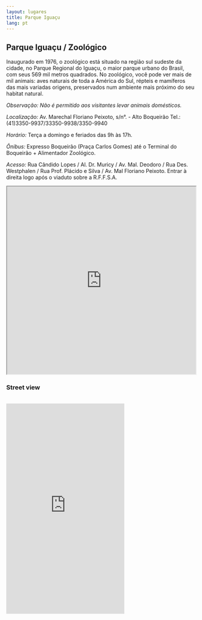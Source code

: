 ```yaml
---
layout: lugares
title: Parque Iguaçu
lang: pt
---
```


## Parque Iguaçu / Zoológico

Inaugurado em 1976, o zoológico está situado na região sul sudeste da cidade, no Parque Regional do Iguaçu, o maior parque urbano do Brasil, com seus 569 mil metros quadrados. No zoológico, você pode ver mais de mil animais: aves naturais de toda a América do Sul, répteis e mamíferos das mais variadas origens, preservados num ambiente mais próximo do seu habitat natural.

*Observação: Não é permitido aos visitantes levar animais domésticos.*

*Localização:*
Av. Marechal Floriano Peixoto, s/n°. - Alto Boqueirão
Tel.: (41)3350-9937/33350-9938/3350-9940

*Horário:*
Terça a domingo e feriados das 9h às 17h.

*Ônibus:*
Expresso Boqueirão (Praça Carlos Gomes) até o Terminal do Boqueirão + Alimentador Zoológico.

*Acesso:*
Rua Cândido Lopes / Al. Dr. Muricy / Av. Mal. Deodoro / Rua Des. Westphalen / Rua Prof. Plácido e Silva / Av. Mal Floriano Peixoto. Entrar à direita logo após o viaduto sobre a R.F.F.S.A.

<iframe style="width:100%; height:500px;" src="https://a.tiles.mapbox.com/v3/nolram.il4l1pk3/attribution,zoompan,zoomwheel,geocoder,share.html"></iframe>

### Street view

<br>

<iframe src="http://www.mapillary.com/jsapi/?image=EoITue5ZHiIB6TC0YBrGCw" width="315px" height="560px" frameborder="0"></iframe>

</article>

